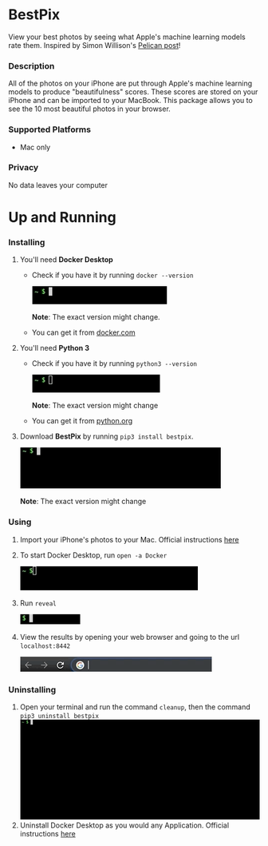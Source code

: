 # BestPix

View your best photos by seeing what Apple's machine learning models rate them.
Inspired by Simon Willison's [Pelican post](https://simonwillison.net/2020/May/21/dogsheep-photos/)!


### Description

All of the photos on your iPhone are put through Apple's machine learning models to produce "beautifulness" scores. These scores are stored on your iPhone and can be imported to your MacBook. This package allows you to see the 10 most beautiful photos in your browser.


### Supported Platforms

  * Mac only

### Privacy

No data leaves your computer

# Up and Running

### Installing

1. You'll need **Docker Desktop**
   
   * Check if you have it by running `docker --version`

     ![](gifs/checkdocker.gif)

     **Note**: The exact version might change.

    * You can get it from [docker.com](https://www.docker.com/products/docker-desktop) 

2. You'll need  **Python 3**
   
   * Check if you have it by running `python3 --version`

       ![](gifs/checkpython3.gif)

      **Note**: The exact version might change

    * You can get it from [python.org](https://www.python.org/downloads/)

3. Download **BestPix** by running `pip3 install bestpix`.
   
    ![](gifs/pip3installbestpix.gif)

    **Note**: The exact version might change

### Using

1. Import your iPhone's photos to your Mac. Official instructions [here](https://support.apple.com/en-us/HT201302#importmac)
2. To start Docker Desktop, run `open -a Docker`
   
    ![](gifs/openadocker.gif)

3.  Run `reveal`
   
     ![](gifs/reveal.gif)

4. View the results by opening your web browser and going to the url `localhost:8442`

    ![](gifs/localhost.gif)

### Uninstalling

1. Open your terminal and run the command `cleanup`, then the command `pip3 uninstall bestpix`
   ![](gifs/cleanup.gif)
2. Uninstall Docker Desktop as you would any Application. Official instructions [here](https://support.apple.com/en-us/HT202235)